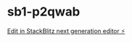 # sb1-p2qwab

[Edit in StackBlitz next generation editor ⚡️](https://stackblitz.com/~/github.com/mgcnb666/sb1-p2qwab)